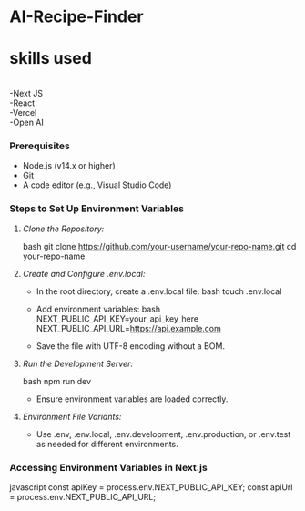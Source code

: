 # AI-Recipe-Finder

<h1>skills used</h1> <br>
-Next JS<br>
-React<br>
-Vercel<br>
-Open AI<br>

### Prerequisites

- Node.js (v14.x or higher)
- Git
- A code editor (e.g., Visual Studio Code)

### Steps to Set Up Environment Variables

1. *Clone the Repository:*

   bash
   git clone https://github.com/your-username/your-repo-name.git
   cd your-repo-name
   

2. *Create and Configure .env.local:*

   - In the root directory, create a .env.local file:
     bash
     touch .env.local
     
   - Add environment variables:
     bash
     NEXT_PUBLIC_API_KEY=your_api_key_here
     NEXT_PUBLIC_API_URL=https://api.example.com
     
   - Save the file with UTF-8 encoding without a BOM.

3. *Run the Development Server:*

   bash
   npm run dev
   

   - Ensure environment variables are loaded correctly.

4. *Environment File Variants:*
   - Use .env, .env.local, .env.development, .env.production, or .env.test as needed for different environments.

### Accessing Environment Variables in Next.js

javascript
const apiKey = process.env.NEXT_PUBLIC_API_KEY;
const apiUrl = process.env.NEXT_PUBLIC_API_URL;
